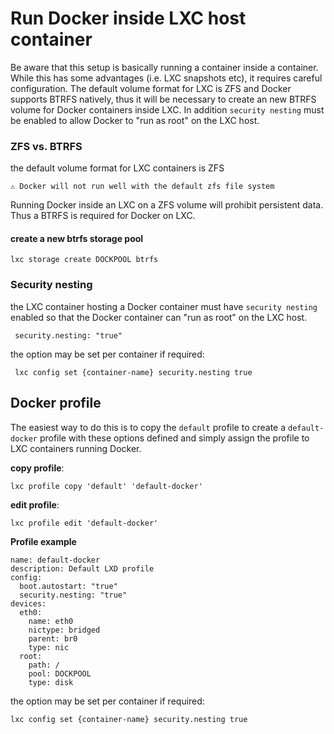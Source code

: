 # Run Docker inside LXC host container

Be aware that this setup is basically running a container inside a container. While this has some advantages (i.e. LXC snapshots etc), it requires careful configuration. 
The default volume format for LXC is ZFS and Docker supports BTRFS natively, thus it will be necessary to create an new BTRFS volume for Docker containers inside LXC. 
In addition `security nesting` must be enabled to allow Docker to "run as root" on the LXC host. 

### ZFS vs. BTRFS
the default volume format for LXC containers is ZFS

```⚠️ Docker will not run well with the default zfs file system```

Running Docker inside an LXC on a ZFS volume will prohibit persistent data. Thus a BTRFS is required for Docker on LXC.

#### create a new btrfs storage pool

```lxc storage create DOCKPOOL btrfs```

###  Security nesting
the LXC container hosting a Docker container must have `security nesting` enabled so that the Docker container can "run as root" on the LXC host.

` security.nesting: "true"`

the option may be set per container if required:

` lxc config set {container-name} security.nesting true`

## Docker profile

The easiest way to do this is to copy the `default` profile to create a `default-docker` profile with these options defined and simply assign the profile to LXC containers running Docker.

**copy profile**:
```
lxc profile copy 'default' 'default-docker'
```

**edit profile**:
```
lxc profile edit 'default-docker'
```

**Profile example**

```
name: default-docker
description: Default LXD profile
config:
  boot.autostart: "true"
  security.nesting: "true"
devices:
  eth0:
    name: eth0
    nictype: bridged
    parent: br0
    type: nic
  root:
    path: /
    pool: DOCKPOOL
    type: disk
``` 



the option may be set per container if required:

`lxc config set {container-name} security.nesting true`

